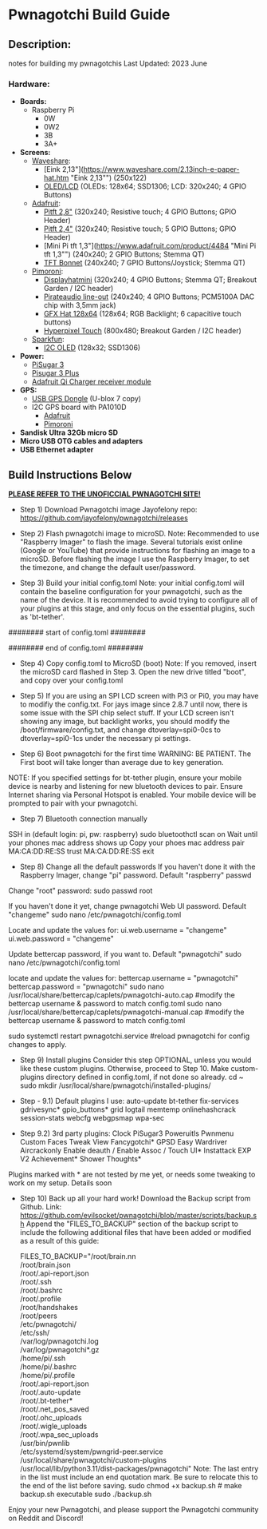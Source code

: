# Pwnagotchi Build Guide

## Description:
notes for building my pwnagotchis
Last Updated: 2023 June

### Hardware:
- **Boards:**
	- Raspberry Pi
		- 0W
		- 0W2
		- 3B
		- 3A+
- **Screens:**
	- [Waveshare](https://www.waveshare.com/ "Waveshare"):
		- [Eink 2,13"](https://www.waveshare.com/2.13inch-e-paper-hat.htm "Eink 2,13"") (250x122)
		- [OLED/LCD](https://www.waveshare.com/oled-lcd-hat-a.htm "OLED/LCD") (OLEDs: 128x64; SSD1306; LCD: 320x240; 4 GPIO Buttons)
	- [Adafruit](https://www.adafruit.com/ "Adafruit"):
		- [Pitft 2,8"](https://www.adafruit.com/product/2298 "Pitft 2,8") (320x240; Resistive touch; 4 GPIO Buttons; GPIO Header)
		- [Pitft 2,4"](https://www.adafruit.com/product/2455 "Pitft 2,4") (320x240; Resistive touch; 5 GPIO Buttons; GPIO Header)
		- [Mini Pi tft 1,3"](https://www.adafruit.com/product/4484 "Mini Pi tft 1,3"") (240x240; 2 GPIO Buttons; Stemma QT)
		- [TFT Bonnet](https://www.adafruit.com/product/4506) (240x240; 7 GPIO Buttons/Joystick; Stemma QT)
	- [Pimoroni](https://shop.pimoroni.com/ "Pimoroni"):
		- [Displayhatmini](https://shop.pimoroni.com/products/display-hat-mini?variant=39496084717651 "Displayhatmini") (320x240; 4 GPIO Buttons; Stemma QT; Breakout Garden / I2C header)
		- [Pirateaudio line-out](https://shop.pimoroni.com/products/pirate-audio-line-out?variant=31189750546515 "Pirateaudio line-out") (240x240; 4 GPIO Buttons; PCM5100A DAC chip with 3,5mm jack)
		- [GFX Hat 128x64](https://shop.pimoroni.com/products/gfx-hat?variant=12828343631955 "GFX Hat 128x64") (128x64; RGB Backlight; 6 capacitive touch buttons)
		- [Hyperpixel Touch](https://shop.pimoroni.com/products/hyperpixel-4?variant=12569485443155 "Hyperpixel Touch") (800x480; Breakout Garden / I2C header)
	- [Sparkfun](https://www.sparkfun.com/ "Sparkfun"):
		- [I2C OLED](https://www.sparkfun.com/products/24606 "I2C OLED") (128x32; SSD1306)
- **Power:**
	- [PiSugar 3](https://www.tindie.com/products/pisugar/pisugar-3-battery-for-raspberry-pi-zero/ "PiSugar 3")
	- [Pisugar 3 Plus](https://www.tindie.com/products/pisugar/pisugar-3-plus-battery-for-raspberry-pi-3b3b4b/ "Pisugar 3 Plus")
	- [Adafruit Qi Charger receiver module](https://www.adafruit.com/product/1901 "Adafruit Qi Charger receiver module")
- **GPS:**
	- [USB GPS Dongle](https://thepihut.com/products/usb-gps-receiver-compatible-with-raspberry-pi-lattepanda-jetson-nano "USB GPS Dongle") (U-blox 7 copy)
	- I2C GPS board with PA1010D
		- [Adafruit](https://www.adafruit.com/product/4415 "Adafruit")
		- [Pimoroni](https://shop.pimoroni.com/products/pa1010d-gps-breakout?variant=32257258881107 "Pimoroni")
- **Sandisk Ultra 32Gb micro SD**
- **Micro USB OTG cables and adapters**
- **USB Ethernet adapter**

## Build Instructions Below

[**PLEASE REFER TO THE UNOFICCIAL PWNAGOTCHI SITE!**](http://https://pwnagotchi.org/ "PLEASE REFER TO THE UNOFICCIAL PWNAGOTCHI SITE!")

- Step 1) Download Pwnagotchi image
Jayofelony repo: https://github.com/jayofelony/pwnagotchi/releases

- Step 2) Flash pwnagotchi image to microSD. Note: Recommended to use "Raspberry Imager" to flash the image.
Several tutorials exist online (Google or YouTube) that provide instructions for flashing an image to a microSD.
Before flashing the image I use the Raspberry Imager, to set the timezone, and change the default user/password.

- Step 3) Build your initial config.toml 
Note: your initial config.toml will contain the baseline configuration for your pwnagotchi, such as the name of the device. It is recommended to avoid trying to configure all of your plugins at this stage, and only focus on the essential plugins, such as 'bt-tether'.

######## start of config.toml ######## 

########  end of config.toml  ########

- Step 4) Copy config.toml to MicroSD (boot) 
Note: If you removed, insert the microSD card flashed in Step 3. 
Open the new drive titled "boot", and copy over your config.toml

- Step 5) If you are using an SPI LCD screen with Pi3 or Pi0, you may have to modifiy the config.txt.
For jays image since 2.8.7 until now, there is some issue with the SPI chip select stuff.
If your LCD screen isn't showing any image, but backlight works, you should modify the /boot/firmware/config.txt, and change dtoverlay=spi0-0cs to dtoverlay=spi0-1cs under the necessary pi settings.

- Step 6) Boot pwnagotchi for the first time WARNING: BE PATIENT. 
The First boot will take longer than average due to key generation.

NOTE: If you specified settings for bt-tether plugin, ensure your mobile device is nearby and listening for new bluetooth devices to pair. Ensure Internet sharing via Personal Hotspot is enabled. Your mobile device will be prompted to pair with your pwnagotchi.

- Step 7) Bluetooth connection manually

SSH in (default login: pi, pw: raspberry)
sudo bluetoothctl
scan on
Wait until your phones mac address shows up
Copy your phoes mac address
pair MA:CA:DD:RE:SS
trust MA:CA:DD:RE:SS
exit

- Step 8) Change all the default passwords
If you haven't done it with the Raspberry Imager, change "pi" password. Default "raspberry"
passwd

Change "root" password:
sudo passwd root

If you haven't done it yet, change pwnagotchi Web UI password. Default "changeme"
sudo nano /etc/pwnagotchi/config.toml

Locate and update the values for:
ui.web.username = "changeme"
ui.web.password = "changeme"

Update bettercap password, if you want to. Default "pwnagotchi"
sudo nano /etc/pwnagotchi/config.toml

locate and update the values for:
bettercap.username = "pwnagotchi"
bettercap.password = "pwnagotchi"
sudo nano /usr/local/share/bettercap/caplets/pwnagotchi-auto.cap #modify the bettercap username & password to match config.toml sudo nano /usr/local/share/bettercap/caplets/pwnagotchi-manual.cap #modify the bettercap username & password to match config.toml

sudo systemctl restart pwnagotchi.service #reload pwnagotchi for config changes to apply.

- Step 9) Install plugins
Consider this step OPTIONAL, unless you would like these custom plugins. Otherwise, proceed to Step 10. 
Make custom-plugins directory defined in config.toml, if not done so already.
cd ~ sudo mkdir /usr/local/share/pwnagotchi/installed-plugins/

- Step - 9.1) Default plugins I use:
auto-update
bt-tether
fix-services
gdrivesync*
gpio_buttons*
grid
logtail
memtemp
onlinehashcrack
session-stats
webcfg
webgpsmap
wpa-sec

- Step 9.2) 3rd party plugins:
Clock
PiSugar3
Poweruitls
Pwnmenu
Custom Faces
Tweak View
Fancygotchi*
GPSD Easy
Wardriver
Aircrackonly
Enable deauth / Enable Assoc / Touch UI*
Instattack
EXP V2
Achievement*
Shower Thoughts*

Plugins marked with * are not tested by me yet, or needs some tweaking to work on my setup.
Details soon


- Step 10) Back up all your hard work! Download the Backup script from Github.
Link: https://github.com/evilsocket/pwnagotchi/blob/master/scripts/backup.sh
Append the "FILES_TO_BACKUP" section of the backup script to include the following additional files that have been added or modified as a result of this guide:

	FILES_TO_BACKUP="/root/brain.nn \
	  /root/brain.json \
	  /root/.api-report.json \
	  /root/.ssh \
	  /root/.bashrc \
	  /root/.profile \
	  /root/handshakes \
	  /root/peers \
	  /etc/pwnagotchi/ \
	  /etc/ssh/ \
	  /var/log/pwnagotchi.log \
	  /var/log/pwnagotchi*.gz \
	  /home/pi/.ssh \
	  /home/pi/.bashrc \
	  /home/pi/.profile \
	  /root/.api-report.json \
	  /root/.auto-update \
	  /root/.bt-tether* \
	  /root/.net_pos_saved \
	  /root/.ohc_uploads \
	  /root/.wigle_uploads \
	  /root/.wpa_sec_uploads \
	  /usr/bin/pwnlib \
	  /etc/systemd/system/pwngrid-peer.service \
	  /usr/local/share/pwnagotchi/custom-plugins \
	  /usr/local/lib/python3.11/dist-packages/pwnagotchi"
Note: The last entry in the list must include an end quotation mark. Be sure to relocate this to the end of the list before saving.
sudo chmod +x backup.sh # make backup.sh executable sudo ./backup.sh

Enjoy your new Pwnagotchi, and please support the Pwnagotchi community on Reddit and Discord!
